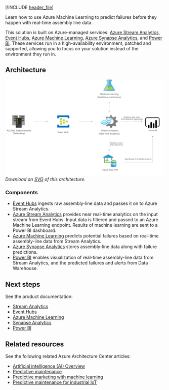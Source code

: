 [!INCLUDE [header_file](../../../includes/sol-idea-header.md)]

Learn how to use Azure Machine Learning to predict failures before they happen with real-time assembly line data.

This solution is built on Azure-managed services: [Azure Stream Analytics](https://azure.microsoft.com/services/stream-analytics), [Event Hubs](https://azure.microsoft.com/services/event-hubs), [Azure Machine Learning](https://azure.microsoft.com/services/machine-learning), [Azure Synapse Analytics](https://azure.microsoft.com/services/synapse-analytics), and [Power BI](https://powerbi.microsoft.com). These services run in a high-availability environment, patched and supported, allowing you to focus on your solution instead of the environment they run in.

## Architecture

![Architecture diagram: defect prevention with predictive maintenance.](../media/defect-prevention-with-predictive-maintenance.png)
*Download an [SVG](../media/defect-prevention-with-predictive-maintenance.svg) of this architecture.*

### Components

* [Event Hubs](https://azure.microsoft.com/services/event-hubs) ingests raw assembly-line data and passes it on to Azure Stream Analytics.
* [Azure Stream Analytics](https://azure.microsoft.com/services/stream-analytics) provides near real-time analytics on the input stream from Event Hubs. Input data is filtered and passed to an Azure Machine Learning endpoint. Results of machine learning are sent to a Power BI dashboard.
* [Azure Machine Learning](https://azure.microsoft.com/services/machine-learning) predicts potential failures based on real-time assembly-line data from Stream Analytics.
* [Azure Synapse Analytics](https://azure.microsoft.com/services/synapse-analytics) stores assembly-line data along with failure predictions.
* [Power BI](https://powerbi.microsoft.com) enables visualization of real-time assembly-line data from Stream Analytics, and the predicted failures and alerts from Data Warehouse.

## Next steps

See the product documentation:

* [Stream Analytics](/azure/stream-analytics/stream-analytics-introduction)
* [Event Hubs](/azure/event-hubs/event-hubs-what-is-event-hubs)
* [Azure Machine Learning](/azure/machine-learning/overview-what-is-azure-ml)
* [Synapse Analytics](/azure/sql-data-warehouse/sql-data-warehouse-overview-what-is)
* [Power BI](https://powerbi.microsoft.com/documentation/powerbi-landing-page)

## Related resources

See the following related Azure Architecture Center articles:

* [Artificial intelligence (AI) Overview](../../data-guide/big-data/ai-overview.md)
* [Predictive maintenance](./predictive-maintenance.yml)
* [Predictive marketing with machine learning](./predictive-marketing-campaigns-with-machine-learning-and-spark.yml)
* [Predictive maintenance for industrial IoT](./iot-predictive-maintenance.yml)
